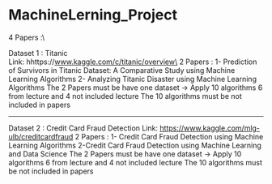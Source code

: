 # MachineLerning_Project

4 Papers :\

Dataset 1 : Titanic\
Link: hhttps://www.kaggle.com/c/titanic/overview\
2 Papers :
1- Prediction of Survivors in Titanic Dataset: A Comparative Study using Machine Learning Algorithms
2- Analyzing Titanic Disaster using Machine Learning Algorithms
The 2 Papers must be have one dataset -> Apply 10 algorithms 6 from lecture and 4 not included lecture 
The 10 algorithms must be not included in papers 



__________________________________________________________________________________________



Dataset 2 : Credit Card Fraud Detection
Link: https://www.kaggle.com/mlg-ulb/creditcardfraud
2 Papers :
1- Credit Card Fraud Detection using Machine Learning Algorithms
2-Credit Card Fraud Detection using Machine Learning and Data Science
The 2 Papers must be have one dataset -> Apply 10 algorithms 6 from lecture and 4 not included lecture 
The 10 algorithms must be not included in papers

